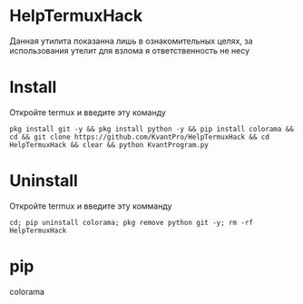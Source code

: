 # HelpTermuxHack
Данная утилита показанна лишь в ознакомительных целях, за использования утелит для взлома я ответственность не несу
# Install
Откройте termux и введите эту команду
```
pkg install git -y && pkg install python -y && pip install colorama && cd && git clone https://github.com/KvantPro/HelpTermuxHack && cd HelpTermuxHack && clear && python KvantProgram.py
```
# Uninstall
Откройте termux и введите эту комманду
```
cd; pip uninstall colorama; pkg remove python git -y; rm -rf HelpTermuxHack 
```
# pip
colorama
